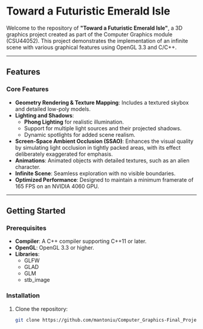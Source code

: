 # Toward a Futuristic Emerald Isle

Welcome to the repository of **"Toward a Futuristic Emerald Isle"**, a 3D graphics project created as part of the Computer Graphics module (CSU44052). This project demonstrates the implementation of an infinite scene with various graphical features using OpenGL 3.3 and C/C++.

---

## Features

### Core Features
- **Geometry Rendering & Texture Mapping**: Includes a textured skybox and detailed low-poly models.
- **Lighting and Shadows**: 
  - **Phong Lighting** for realistic illumination.
  - Support for multiple light sources and their projected shadows.
  - Dynamic spotlights for added scene realism.
- **Screen-Space Ambient Occlusion (SSAO)**: Enhances the visual quality by simulating light occlusion in tightly packed areas, with its effect deliberately exaggerated for emphasis.
- **Animations**: Animated objects with detailed textures, such as an alien character.
- **Infinite Scene**: Seamless exploration with no visible boundaries.
- **Optimized Performance**: Designed to maintain a minimum framerate of 165 FPS on an NVIDIA 4060 GPU.

---

## Getting Started

### Prerequisites
- **Compiler**: A C++ compiler supporting C++11 or later.
- **OpenGL**: OpenGL 3.3 or higher.
- **Libraries**:
  - GLFW
  - GLAD
  - GLM
  - stb_image
### Installation
1. Clone the repository:
   ```bash
   git clone https://github.com/mantoniu/Computer_Graphics-Final_Project
